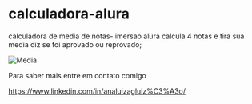 # calculadora-alura
calculadora de media de notas- imersao alura
calcula 4 notas e tira sua media
diz se foi aprovado ou reprovado;



![Media](https://user-images.githubusercontent.com/103043108/223514324-f13bccfd-1d8c-41fc-97d3-3a399ee6035c.png)


Para saber mais entre em contato comigo

https://www.linkedin.com/in/analuizagluiz%C3%A3o/
